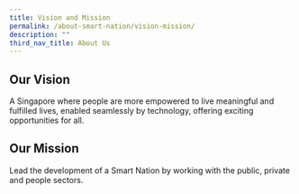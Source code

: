 ```yaml
---
title: Vision and Mission
permalink: /about-smart-nation/vision-mission/
description: ""
third_nav_title: About Us
---
```

## Our Vision

A Singapore where people are more empowered to live meaningful and fulfilled lives, enabled seamlessly by technology, offering exciting opportunities for all.

## Our Mission

Lead the development of a Smart Nation by working with the public, private and people sectors.